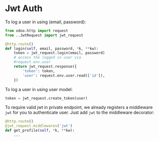# Jwt Auth

To log a user in using (email, password):

```python
from odoo.http import request
from ..JwtRequest import jwt_request

@http.route()
def login(self, email, password, *k, **kw):
    token = jwt_request.login(email, password)
    # access the logged in user via
    #request.env.user
    return jwt_request.response({
        'token': token,
        'user': request.env.user.read(['id']),
    })
```

To log a user in using user model:

```python
token = jwt_request.create_token(user)
```

To require valid jwt in private endpoint, we already registers a middleware `jwt` for you to authenticate user. Just add `jwt` to the middleware decorator:

```python
@http.route()
@jwt_request.middlewares('jwt')
def get_profile(self, *k, **kw):
    ...
```